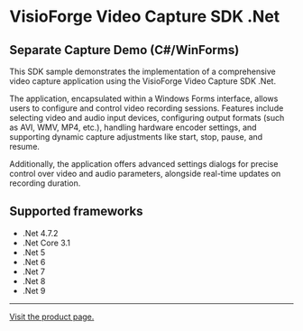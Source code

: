 ﻿# VisioForge Video Capture SDK .Net

## Separate Capture Demo (C#/WinForms)

This SDK sample demonstrates the implementation of a comprehensive video capture application using the VisioForge Video Capture SDK .Net.

The application, encapsulated within a Windows Forms interface, allows users to configure and control video recording sessions. Features include selecting video and audio input devices, configuring output formats (such as AVI, WMV, MP4, etc.), handling hardware encoder settings, and supporting dynamic capture adjustments like start, stop, pause, and resume.

Additionally, the application offers advanced settings dialogs for precise control over video and audio parameters, alongside real-time updates on recording duration.

## Supported frameworks

* .Net 4.7.2
* .Net Core 3.1
* .Net 5
* .Net 6
* .Net 7
* .Net 8
* .Net 9

---

[Visit the product page.](https://www.visioforge.com/video-capture-sdk-net)
